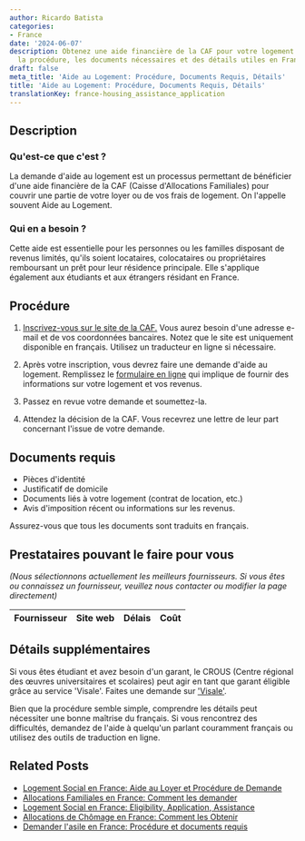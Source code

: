 ```yaml
---
author: Ricardo Batista
categories:
- France
date: '2024-06-07'
description: Obtenez une aide financière de la CAF pour votre logement. Découvrez
  la procédure, les documents nécessaires et des détails utiles en France.
draft: false
meta_title: 'Aide au Logement: Procédure, Documents Requis, Détails'
title: 'Aide au Logement: Procédure, Documents Requis, Détails'
translationKey: france-housing_assistance_application
---
```


## Description
### Qu'est-ce que c'est ?
La demande d'aide au logement est un processus permettant de bénéficier d'une aide financière de la CAF (Caisse d'Allocations Familiales) pour couvrir une partie de votre loyer ou de vos frais de logement. On l'appelle souvent Aide au Logement.

### Qui en a besoin ?
Cette aide est essentielle pour les personnes ou les familles disposant de revenus limités, qu'ils soient locataires, colocataires ou propriétaires remboursant un prêt pour leur résidence principale. Elle s'applique également aux étudiants et aux étrangers résidant en France.

## Procédure

1. [Inscrivez-vous sur le site de la CAF.](http://www.caf.fr/) Vous aurez besoin d'une adresse e-mail et de vos coordonnées bancaires. Notez que le site est uniquement disponible en français. Utilisez un traducteur en ligne si nécessaire.
   
2. Après votre inscription, vous devrez faire une demande d'aide au logement. Remplissez le [formulaire en ligne](http://www.caf.fr/allocataires/droits-et-prestations/s-informer-sur-les-aides/logement-et-cadre-de-vie/aides-au-logement-conditions-generales) qui implique de fournir des informations sur votre logement et vos revenus.

3. Passez en revue votre demande et soumettez-la.

4. Attendez la décision de la CAF. Vous recevrez une lettre de leur part concernant l'issue de votre demande.

## Documents requis

- Pièces d'identité
- Justificatif de domicile
- Documents liés à votre logement (contrat de location, etc.)
- Avis d'imposition récent ou informations sur les revenus.

Assurez-vous que tous les documents sont traduits en français.

## Prestataires pouvant le faire pour vous

_(Nous sélectionnons actuellement les meilleurs fournisseurs. Si vous êtes ou connaissez un fournisseur, veuillez nous contacter ou modifier la page directement)_

| Fournisseur     |     Site web    |     Délais       |       Coût       |
| --------------- | --------------- |  :-------------: | :-------------: |

## Détails supplémentaires
Si vous êtes étudiant et avez besoin d'un garant, le CROUS (Centre régional des œuvres universitaires et scolaires) peut agir en tant que garant éligible grâce au service 'Visale'. Faites une demande sur ['Visale'](https://www.visale.fr/#/).

Bien que la procédure semble simple, comprendre les détails peut nécessiter une bonne maîtrise du français. Si vous rencontrez des difficultés, demandez de l'aide à quelqu'un parlant couramment français ou utilisez des outils de traduction en ligne.


## Related Posts

- [Logement Social en France: Aide au Loyer et Procédure de Demande](https://tramitit.com/fr/guides/france/demande_daide_sociale_a_lhebergement/)
- [Allocations Familiales en France: Comment les demander](https://tramitit.com/fr/guides/france/demande_dallocation_familiale/)
- [Logement Social en France: Eligibility, Application, Assistance](https://tramitit.com/fr/guides/france/demande_de_logement_social/)
- [Allocations de Chômage en France: Comment les Obtenir](https://tramitit.com/fr/guides/france/demande_dallocation_chomage/)
- [Demander l'asile en France: Procédure et documents requis](https://tramitit.com/fr/guides/france/demande_dasile/)